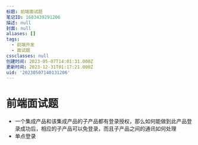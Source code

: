 ```yaml
---
标题: 前端面试题
笔记ID: 1683439291206
描述: null
封面: null
aliases: []
tags:
  - 前端开发
  - 面试题
cssclasses: null
创建时间: 2023-05-07T14:01:31.000Z
更新时间: 2023-12-31T01:17:21.000Z
uid: '20230507140131206'
---
```


# 前端面试题

- 一个集成产品和该集成产品的子产品都有登录授权，那么如何能做到此产品登录成功后，相应的子产品可以免登录，而且子产品之间的通讯如何处理
- 单点登录
